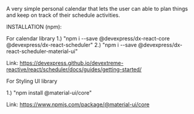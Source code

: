 
A very simple personal calendar that lets the user can able to plan things and keep on track of their schedule activities.

INSTALLATION (npm):

For calendar library 1.) "npm i --save @devexpress/dx-react-core @devexpress/dx-react-scheduler" 2.) "npm i --save @devexpress/dx-react-scheduler-material-ui"

Link: https://devexpress.github.io/devextreme-reactive/react/scheduler/docs/guides/getting-started/

For Styling UI library

1.) "npm install @material-ui/core"

Link: https://www.npmjs.com/package/@material-ui/core
